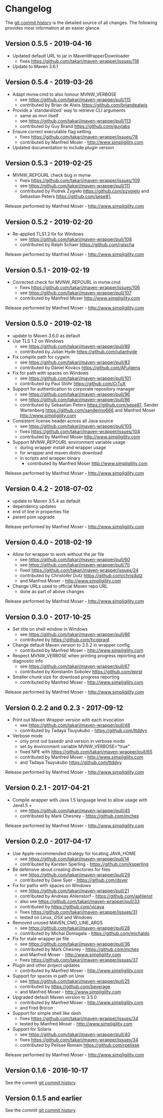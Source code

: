 # Changelog

The [git commit history](https://github.com/takari/maven-wrapper/commits/master)
is the detailed source of all changes. The following provides most information
at an easier glance.

## Version 0.5.5 - 2019-04-16

- Updated default URL to jar in MavenWrapperDownloader
  - fixes https://github.com/takari/maven-wrapper/issues/118
- Update to Maven 3.6.1

## Version 0.5.4 - 2019-03-26

- Adapt mvnw.cmd to also honour MVNW_VERBOSE
  - see https://github.com/takari/maven-wrapper/pull/115
  - contributed by Brian de Alwis https://github.com/briandealwis
- Provide a 'standardized' way to retrieve CLI arguments
  - same as mvn itself
  - see https://github.com/takari/maven-wrapper/pull/113
  - contributed by Guy Brand https://github.com/guylabs
- Ensure correct executable flag setting
  - fixes https://github.com/takari/maven-wrapper/issues/78
  - contributed by Manfred Moser - http://www.simpligility.com
- Updated documentation to include plugin version

## Version 0.5.3 - 2019-02-25

- MVNW_REPOURL check bug in mvnw
  - fixes https://github.com/takari/maven-wrapper/issues/109
  - see https://github.com/takari/maven-wrapper/pull/111
  - contributed by  Piotrek Żygieło https://github.com/pzygielo and
	Sebastian Peters https://github.com/sepe81,

Release performed by Manfred Moser - http://www.simpligility.com

## Version 0.5.2 - 2019-02-20

- Re-applied TLS1.2 fix for Windows
  - see https://github.com/takari/maven-wrapper/pull/108
  - contributed by Ralph Schaer https://github.com/ralscha

Release performed by Manfred Moser - http://www.simpligility.com

## Version 0.5.1 - 2019-02-19

- Corrected check for MVNW_REPOURL in mvnw.cmd
  - fixes https://github.com/takari/maven-wrapper/issues/106
  - see https://github.com/takari/maven-wrapper/pull/107
  - contributed by Manfred Moser http://www.simpligility.com

Release performed by Manfred Moser - http://www.simpligility.com

## Version 0.5.0 - 2019-02-18

- update to Maven 3.6.0 as default
- Use TLS 1.2 on Windows
  - see https://github.com/takari/maven-wrapper/pull/89
  - contributed by Julian Hyde https://github.com/julianhyde
- Fix compile path for cygwin
  - see https://github.com/takari/maven-wrapper/pull/83
  - contributed by Dániel Kovács https://github.com/AFulgens
- Fix for path with spaces on Windows
  - see https://github.com/takari/maven-wrapper/pull/101
  - contributed by Paul Stöhr https://github.com/CiTuX
- Support for authentication to corporate repository manager
  - see https://github.com/takari/maven-wrapper/pull/96
  - see https://github.com/takari/maven-wrapper/pull/86
  - contributed by Sebastian Peters https://github.com/sepe81,
    Sander Wartenberg https://github.com/sanderino666 and
    Manfred Moser http://www.simpligility.com
- Consistent license header across all Java source
  - see https://github.com/takari/maven-wrapper/pull/105
  - fixes https://github.com/takari/maven-wrapper/issues/104
  - contributed by Manfred Moser http://www.simpligility.com
- Support MVNW_REPOURL environment variable usage
  -  during wrapper install and wrapper usage
  - for wrapper and maven distro download
  - in scripts and wrapper binary
    - contributed by Manfred Moser http://www.simpligility.com

Release performed by Manfred Moser - http://www.simpligility.com

## Version 0.4.2 - 2018-07-02

- update to Maven 3.5.4 as default
- dependency updates
- end of line in properties file
- parent pom upgrade

Release performed by Manfred Moser - http://www.simpligility.com

## Version 0.4.0 - 2018-02-19

- Allow for wrapper to work without the jar file
  - see https://github.com/takari/maven-wrapper/pull/60
  - see https://github.com/takari/maven-wrapper/pull/70
  - fixed https://github.com/takari/maven-wrapper/issues/24
  - contributed by  Christofer Dutz https://github.com/chrisdutz
  - and Manfred Moser - http://www.simpligility.com
- Change URLs used to official Maven repo URL
  - done as part of above changes

Release performed by Manfred Moser - http://www.simpligility.com

## Version 0.3.0 - 2017-10-25

- Set title on shell window in Windows
  - see https://github.com/takari/maven-wrapper/pull/66
  - contributed by https://github.com/hcgpragt
- Change default Maven version to 3.5.2 in wrapper config
  - contributed by Manfred Moser - http://www.simpligility.com
- Respect MVNW_VERBOSE when printing progress reporting and diagnostic info
  - see https://github.com/takari/maven-wrapper/pull/67
  - contributed by Konstantin Sobolev https://github.com/eprst
- Smaller chunk size for download progress reporting
  - contributed by Manfred Moser - http://www.simpligility.com

Release performed by Manfred Moser - http://www.simpligility.com

## Version 0.2.2 and 0.2.3 - 2017-09-12

- Print out Maven Wrapper version with each invocation
  - see https://github.com/takari/maven-wrapper/pull/48
  - contributed by Tadaya Tsuyukubo - https://github.com/ttddyy
- Verbose mode
  - only print out basedir and version in verbose mode
  - set by environment variable MVNW_VERBOSE="true"
  - fixed NPE with https://github.com/takari/maven-wrapper/pull/65
  - contributed by Manfred Moser - http://www.simpligility.com
  - and Tadaya Tsuyukubo https://github.com/ttddyy

Release performed by Manfred Moser - http://www.simpligility.com

## Version 0.2.1 - 2017-04-21

- Compile wrapper with Java 1.5 language level to allow usage with Java1.5 +
  - see https://github.com/takari/maven-wrapper/pull/45
  - contributed by Mark Chesney - https://github.com/mches

Release performed by Manfred Moser - http://www.simpligility.com

## Version 0.2.0 - 2017-04-17

- Use Apple-recommended strategy for locating JAVA_HOME
  - see https://github.com/takari/maven-wrapper/pull/14
  - contributed by Karsten Sperling - https://github.com/ksperling
- Be defensive about creating directories for files
  - see https://github.com/takari/maven-wrapper/pull/29
  - contributed by Dave Syer - https://github.com/dsyer
- Fix for paths with spaces on Windows
  - see https://github.com/takari/maven-wrapper/pull/21
  - contributed by Andreas Ahlenstorf - https://github.com/aahlenst
  - also see https://github.com/takari/maven-wrapper/pull/33
  - contributed by https://github.com/vicaya
  - fixes https://github.com/takari/maven-wrapper/issues/31
  - tested on Linux, OSX and Windows
- Removed unused MAVEN_CMD_LINE_ARGS
  - see https://github.com/takari/maven-wrapper/pull/28
  - contributed by Michal Domagala - https://github.com/michaldo
- Fix for stale wrapper jar file
  - see https://github.com/takari/maven-wrapper/pull/36
  - contributed by Mark Chesney - https://github.com/mches
  - and Manfred Moser - http://www.simpligility.com
  - fixes https://github.com/takari/maven-wrapper/issues/37
- Plugin and other project updates
  - contributed by Manfred Moser - http://www.simpligility.com
- Support for spaces in path on Unix
  - see https://github.com/takari/maven-wrapper/pull/25
  - contributed by https://github.com/beverage
  - and Manfred Moser - http://www.simpligility.com
- Upgraded default Maven version to 3.5.0
  - contributed by Manfred Moser - http://www.simpligility.com
  - and Fred Bricon
- Support for simple shell like dash
  - fixes https://github.com/takari/maven-wrapper/issues/34
  - tested by Manfred Moser  - http://www.simpligility.com
- Support for Solaris
  - see https://github.com/takari/maven-wrapper/pull/40
  - fixes https://github.com/takari/maven-wrapper/issues/34
  - contributed by Pelisse Romain https://github.com/rpelisse

Release performed by Manfred Moser - http://www.simpligility.com

## Version 0.1.6 - 2016-10-17

See the commit [git commit history](https://github.com/takari/maven-wrapper/commits/master).

## Version 0.1.5 and earlier

See the commit [git commit history](https://github.com/takari/maven-wrapper/commits/master).
